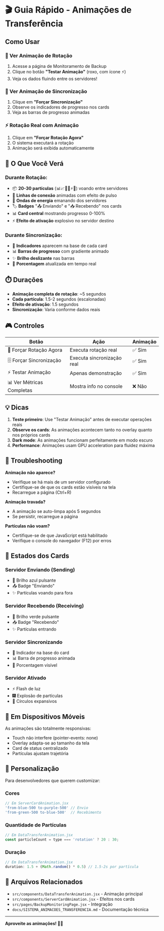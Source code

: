 # 🎬 Guia Rápido - Animações de Transferência

## Como Usar

### 🎯 Ver Animação de Rotação
1. Acesse a página de Monitoramento de Backup
2. Clique no botão **"Testar Animação"** (roxo, com ícone ⚡)
3. Veja os dados fluindo entre os servidores!

### 🔄 Ver Animação de Sincronização  
1. Clique em **"Forçar Sincronização"**
2. Observe os indicadores de progresso nos cards
3. Veja as barras de progresso animadas

### ⚡ Rotação Real com Animação
1. Clique em **"Forçar Rotação Agora"**
2. O sistema executará a rotação
3. Animação será exibida automaticamente

## 🎨 O Que Você Verá

### Durante Rotação:
- 📦 **20-30 partículas** (📊📈💾🔄⚡📁) voando entre servidores
- 🌊 **Linhas de conexão** animadas com efeito de pulso
- 💫 **Ondas de energia** emanando dos servidores
- 🏷️ **Badges** "📤 Enviando" e "📥 Recebendo" nos cards
- 📊 **Card central** mostrando progresso 0-100%
- ⚡ **Efeito de ativação** explosivo no servidor destino

### Durante Sincronização:
- 🔄 **Indicadores** aparecem na base de cada card
- 📊 **Barras de progresso** com gradiente animado
- ✨ **Brilho deslizante** nas barras
- 💬 **Porcentagem** atualizada em tempo real

## ⏱️ Durações

- **Animação completa de rotação**: ~5 segundos
- **Cada partícula**: 1.5-2 segundos (escalonadas)
- **Efeito de ativação**: 1.5 segundos
- **Sincronização**: Varia conforme dados reais

## 🎮 Controles

| Botão | Ação | Animação |
|-------|------|----------|
| 🔄 Forçar Rotação Agora | Executa rotação real | ✅ Sim |
| 🗄️ Forçar Sincronização | Executa sincronização real | ✅ Sim |
| ⚡ Testar Animação | Apenas demonstração | ✅ Sim |
| 📊 Ver Métricas Completas | Mostra info no console | ❌ Não |

## 💡 Dicas

1. **Teste primeiro**: Use "Testar Animação" antes de executar operações reais
2. **Observe os cards**: As animações acontecem tanto no overlay quanto nos próprios cards
3. **Dark mode**: As animações funcionam perfeitamente em modo escuro
4. **Performance**: Animações usam GPU acceleration para fluidez máxima

## 🐛 Troubleshooting

**Animação não aparece?**
- Verifique se há mais de um servidor configurado
- Certifique-se de que os cards estão visíveis na tela
- Recarregue a página (Ctrl+R)

**Animação travada?**
- A animação se auto-limpa após 5 segundos
- Se persistir, recarregue a página

**Partículas não voam?**
- Certifique-se de que JavaScript está habilitado
- Verifique o console do navegador (F12) por erros

## 🎯 Estados dos Cards

### Servidor Enviando (Sending)
- 💙 Brilho azul pulsante
- 📤 Badge "Enviando"
- ✨ Partículas voando para fora

### Servidor Recebendo (Receiving)
- 💚 Brilho verde pulsante
- 📥 Badge "Recebendo"  
- ✨ Partículas entrando

### Servidor Sincronizando
- 🔄 Indicador na base do card
- 📊 Barra de progresso animada
- 💬 Porcentagem visível

### Servidor Ativado
- ⚡ Flash de luz
- 🎆 Explosão de partículas
- 💫 Círculos expansivos

## 📱 Em Dispositivos Móveis

As animações são totalmente responsivas:
- Touch não interfere (pointer-events: none)
- Overlay adapta-se ao tamanho da tela
- Card de status centralizado
- Partículas ajustam trajetória

## 🎨 Personalização

Para desenvolvedores que querem customizar:

### Cores
```javascript
// Em ServerCardAnimation.jsx
'from-blue-500 to-purple-500' // Envio
'from-green-500 to-blue-500'  // Recebimento
```

### Quantidade de Partículas
```javascript
// Em DataTransferAnimation.jsx
const particleCount = type === 'rotation' ? 20 : 30;
```

### Duração
```javascript
// Em DataTransferAnimation.jsx
duration: 1.5 + (Math.random() * 0.5) // 1.5-2s por partícula
```

## 🔗 Arquivos Relacionados

- `src/components/DataTransferAnimation.jsx` - Animação principal
- `src/components/ServerCardAnimation.jsx` - Efeitos nos cards
- `src/pages/BackupMonitoringPage.jsx` - Integração
- `docs/SISTEMA_ANIMACOES_TRANSFERENCIA.md` - Documentação técnica

---

**Aproveite as animações! 🎉✨**
